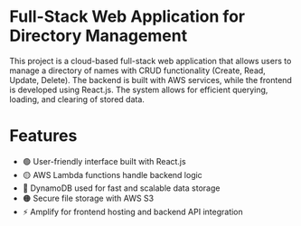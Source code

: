 # Full-Stack Web Application for Directory Management

This project is a cloud-based full-stack web application that allows users to manage a directory of names 
with CRUD functionality (Create, Read, Update, Delete). The backend is built with AWS services, while 
the frontend is developed using React.js. The system allows for efficient querying, loading, and 
clearing of stored data.

# Features
- 🟢 User-friendly interface built with React.js
- 🟡 AWS Lambda functions handle backend logic
- 🔵 DynamoDB used for fast and scalable data storage
- 🟠 Secure file storage with AWS S3
- ⚡ Amplify for frontend hosting and backend API integration

